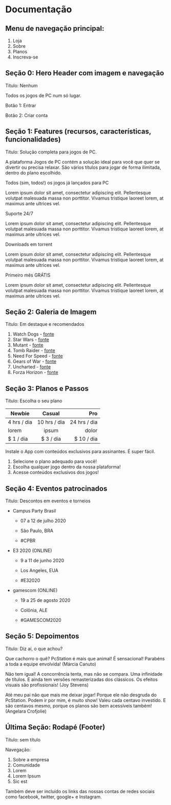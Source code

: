 # Documentação
## Menu de navegação principal:
1. Loja 
2. Sobre 
3. Planos
4. Inscreva-se


## Seção 0: Hero Header com imagem e navegação
Título: Nenhum

Todos os jogos de PC num só lugar.

Botão 1: Entrar

Botão 2: Criar conta


## Seção 1: Features (recursos, características, funcionalidades)
Título: Solução completa para jogos de PC.

A plataforma Jogos de PC contém a solução ideal para você que quer se divertir
ou precisa relaxar. São vários títulos para jogar de forma ilimitada, dentro
do plano escolhido.

Todos (sim, todos!) os jogos já lançados para PC

Lorem ipsum dolor sit amet, consectetur adipiscing elit. Pellentesque volutpat malesuada massa non porttitor. Vivamus tristique laoreet lorem, at maximus ante ultrices vel.

Suporte 24/7

Lorem ipsum dolor sit amet, consectetur adipiscing elit. Pellentesque volutpat malesuada massa non porttitor. Vivamus tristique laoreet lorem, at maximus ante ultrices vel.

Downloads em torrent

Lorem ipsum dolor sit amet, consectetur adipiscing elit. Pellentesque volutpat malesuada massa non porttitor. Vivamus tristique laoreet lorem, at maximus ante ultrices vel.

Primeiro mês GRÁTIS

Lorem ipsum dolor sit amet, consectetur adipiscing elit. Pellentesque volutpat malesuada massa non porttitor. Vivamus tristique laoreet lorem, at maximus ante ultrices vel.

## Seção 2:  Galeria de Imagem
Título: Em destaque e recomendados

  1. Watch Dogs - [fonte](https://d2skuhm0vrry40.cloudfront.net/2019/articles/2019-06-05-09-52/watch-dogs-legion-anunciado-oficialmente-1559724731269.jpg/EG11/thumbnail/750x422/format/jpg/quality/100)
  2. Star Wars - [fonte](https://www.gamersegames.com.br/newwpress/wp-content/uploads/2019/11/STAR-WARS-Jedi-Fallen-Order.jpg)
  3. Mutant - [fonte](https://cdn.gamer-network.net/2018/articles/2018-12-04-12-38/mutant-year-zero-road-to-eden-analise-1543927084406.jpg/EG11/thumbnail/1920x1073/format/jpg/quality/100)
  4. Tomb Raider - [fonte](https://www.focus.jor.br/wp-content/uploads/2020/03/20200321-tomb-raider.jpg)
  5. Need For Speed - [fonte](https://d13es1p1rl0iq1.cloudfront.net/wp-content/uploads/2017/11/0027_Gamescom_stills_sc01_sh060_blockbuster_v001.jpg)
  6. Gears of War - [fonte](https://compass-ssl.xbox.com/assets/d8/74/d874fda4-f69b-49dd-a5dd-13ca9345f83b.jpg?n=1616161616_Gallery-0_1350x759_02.jpg)
  7. Uncharted - [fonte](https://img.olhardigital.com.br/uploads/acervo_imagens/2019/06/r16x9/20190607064328_1200_675_-_uncharted_game.jpg)
  8. Forza Horizon - [fonte](https://www.ultimaficha.com.br/wp-content/uploads/2018/09/forza-horizon-4-screen-2.jpg)
  
  
## Seção 3: Planos e Passos
Título: Escolha o seu plano


| Newbie        | Casual       | Pro          |
| ------------- |:------------:|-------------:|
| 4 hrs / dia   | 10 hrs / dia | 24 hrs / dia |
| lorem         | ipsum        |        dolor |
| $ 1 / dia     | $ 3 / dia    |   $ 10 / dia |


Instale o App com conteúdos exclusivos para assinantes. É super fácil.

1. Selecione o plano adequado para você!
2. Escolha qualquer jogo dentro da nossa plataforma!
3. Acesse conteúdos exclusivos dos jogos!
   
## Seção 4: Eventos patrocinados
Título: Descontos em eventos e torneios 

  - Campus Party Brasil

    - 07 a 12 de julho 2020

    - São Paulo, BRA

    - #CPBR

- E3 2020 (ONLINE)

    - 9 a 11 de junho 2020

    - Los Angeles, EUA

    - #E32020

- gamescom (ONLINE)

    - 19 a 25 de agosto 2020

    - Colônia, ALE

    - #GAMESCOM2020

  
## Seção 5: Depoimentos
Título: Diz aí, o que achou?

Que cachorro o quê? PcStation é mais que animal! É sensacional!
Parabéns a toda a equipe envolvida!
(Márcia Canuto)

Não tem igual! A concorrência tenta, mas não se compara. Uma infinidade
de títulos. E ainda tem versões remasterizadas dos clássicos. Os
efeitos visuais são profissionais!
(Joy Stevens)

Até meu pai não que mais me deixar jogar! Porque ele não desgruda
do PcStation. Podem ir por mim, é muito show! Valeu cada centavo investido.
E são centavos mesmo, porque os planos são bem acessíveis também! 
(Angelara Crofjolie)

## Última Seção: Rodapé (Footer)
Título: sem título

Navegação:
1. Sobre a empresa
2. Comunidade
3. Lorem
4. Lorem Ipsum 
5. Sic est

Também deve ser incluído os links das nossas contas de redes sociais como facebook, twitter, google+ e Instagram.
